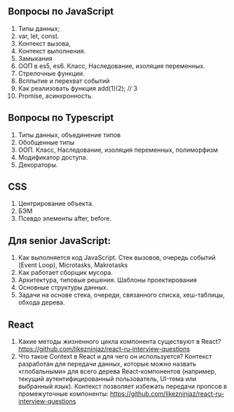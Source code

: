 ## Вопросы по JavaScript

1. Типы данных;
2. var, let, const.
3. Контекст вызова,
4. Контекст выполнения.
5. Замыкания
6. ООП в es5, es6. Класс, Наследование, изоляция переменных.
7. Стрелочные функции.
8. Всплытие и перехват событий
9. Как реализовать функция add(1)(2); // 3
10. Promise, асинхронность.

## Вопросы по Typescript
1. Типы данных, объединение типов
2. Обобщенные типы
3. ООП. Класс, Наследование, изоляция переменных, полиморфизм
4. Модификатор доступа.
5. Декораторы.

## CSS
1. Центрирование объекта.
2. БЭМ
3. Псевдо элементы after, before.

## Для senior JavaScript:
1. Как выполняется код JavaScript. Стек вызовов, очередь событий (Event Loop), Microtasks, Makrotasks
2. Как работает сборщик мусора.
3. Архитектура, типовые решения. Шаблоны проектирования
2. Основные структуры данных.
2. Задачи на основе стека, очереди, связанного списка, хеш-таблицы, обхода дерева.

## React
1. Какие методы жизненного цикла компонента существуют в React?
   https://github.com/likezninjaz/react-ru-interview-questions  
2. Что такое Context в React и для чего он используется?
Контекст разработан для передачи данных, которые можно назвать «глобальными» для всего дерева React-компонентов (например, текущий аутентифицированный пользователь, UI-тема или выбранный язык).
Контекст позволяет избежать передачи пропсов в промежуточные компоненты:
   https://github.com/likezninjaz/react-ru-interview-questions

